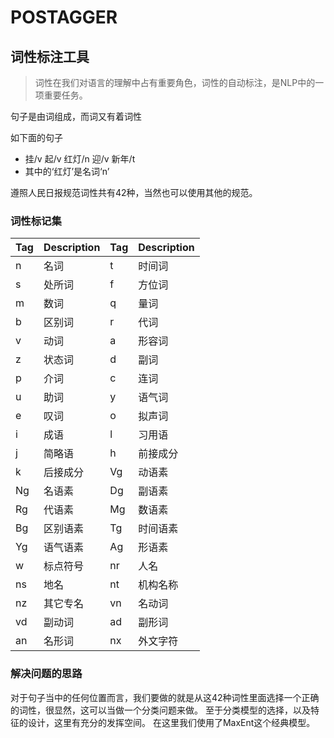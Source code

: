 # POSTAGGER

## 词性标注工具
> 词性在我们对语言的理解中占有重要角色，词性的自动标注，是NLP中的一项重要任务。

句子是由词组成，而词又有着词性

如下面的句子
* 挂/v  起/v  红灯/n  迎/v  新年/t
* 其中的‘红灯’是名词‘n’

遵照人民日报规范词性共有42种，当然也可以使用其他的规范。
### <a name="词性标记集" />词性标记集

Tag | Description | Tag | Description
----- | ----- | ----- | -----
n | 名词 | t | 时间词
s | 处所词 | f | 方位词
m | 数词 | q | 量词
b | 区别词 | r | 代词
v | 动词 | a | 形容词
z |状态词 | d | 副词
p | 介词 | c | 连词
u | 助词 | y | 语气词
e | 叹词 | o | 拟声词
i | 成语 | l | 习用语
j | 简略语 | h | 前接成分
k | 后接成分 | Vg | 动语素
Ng | 名语素 | Dg | 副语素
Rg | 代语素 | Mg | 数语素
Bg | 区别语素 | Tg | 时间语素
Yg | 语气语素 | Ag | 形语素
w | 标点符号 | nr | 人名
ns | 地名 | nt | 机构名称
nz | 其它专名 | vn | 名动词
vd | 副动词 | ad | 副形词
an | 名形词 | nx | 外文字符

### <a name="解决问题的思路" />解决问题的思路
对于句子当中的任何位置而言，我们要做的就是从这42种词性里面选择一个正确的词性，很显然，这可以当做一个分类问题来做。
至于分类模型的选择，以及特征的设计，这里有充分的发挥空间。
在这里我们使用了MaxEnt这个经典模型。
